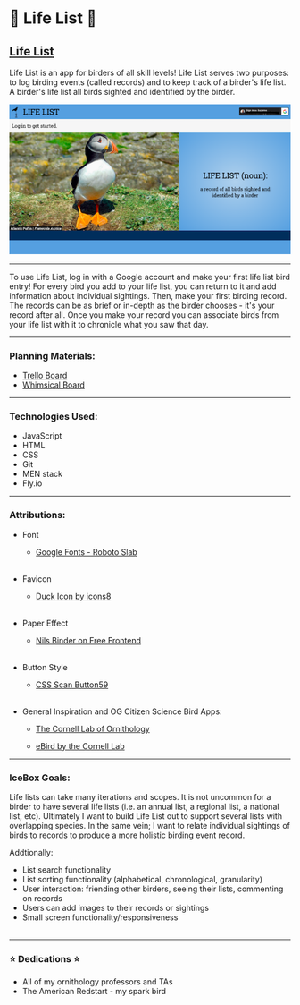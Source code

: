# 🦉 Life List 🦜 
## [Life List](https://life-list.fly.dev/)


Life List is an app for birders of all skill levels! Life List serves two purposes: to log birding events (called records) and to keep track of a birder's life list. A birder's life list all birds sighted and identified by the birder.

![Home-Page](/public/images/landing-page.png)
***
To use Life List, log in with a Google account and make your first life list bird entry! For every bird you add to your life list, you can return to it and add information about individual sightings. Then, make your first birding record. The records can be as brief or in-depth as the birder chooses - it's your record after all. Once you make your record you can associate birds from your life list with it to chronicle what you saw that day.

***
### Planning Materials:
* [Trello Board](https://trello.com/b/zV0bBVyO/life-list)
* [Whimsical Board](https://whimsical.com/life-list-CxDrBtH6UADgwzk1WLdpxe)

***
### Technologies Used:

* JavaScript
* HTML
* CSS
* Git
* MEN stack
* Fly.io

***
### Attributions:
* Font
  * [Google Fonts - Roboto Slab](https://fonts.google.com/specimen/Roboto+Slab?query=roboto+slab)
<br></br>
* Favicon
  * [Duck Icon by icons8](https://icons8.com/icon/Tjycw5Lntbk1/duck)
<br></br>
* Paper Effect 
  * [Nils Binder on Free Frontend](https://freefrontend.com/css-paper-effects/)
<br></br>
* Button Style
  * [CSS Scan Button59](https://getcssscan.com/css-buttons-examples)
<br></br>
* General Inspiration and OG Citizen Science Bird Apps:

  * [The Cornell Lab of Ornithology](https://www.birds.cornell.edu/home/#)

  * [eBird by the Cornell Lab](https://ebird.org/home?logout=true)

***
### IceBox Goals:
Life lists can take many iterations and scopes. It is not uncommon for a birder to have several life lists (i.e. an annual list, a regional list, a national list, etc). Ultimately I want to build Life List out to support several lists with overlapping species. In the same vein; I want to relate individual sightings of birds to records to produce a more holistic birding event record.

Addtionally:
* List search functionality
* List sorting functionality (alphabetical, chronological, granularity)
* User interaction: friending other birders, seeing their lists, commenting on records
* Users can add images to their records or sightings
* Small screen functionality/responsiveness
<br></br>
***
### ⭐️ Dedications ⭐️
* All of my ornithology professors and TAs
* The American Redstart - my spark bird
